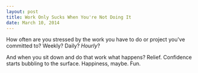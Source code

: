 ```yaml
---
layout: post
title: Work Only Sucks When You're Not Doing It
date: March 10, 2014
---
```


How often are you stressed by the work you have to do or project you've committed to? Weekly? Daily? _Hourly_?

And when you sit down and do that work what happens? Relief. Confidence starts bubbling to the surface. Happiness, maybe. Fun.
